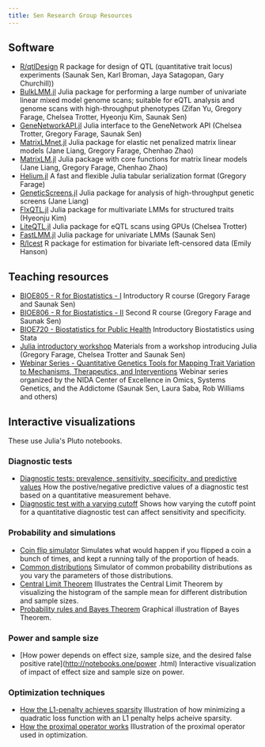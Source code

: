 ```yaml
---
title: Sen Research Group Resources
---
```


## Software
- [R/qtlDesign](https://r-forge.r-project.org/R/?group_id=52) R
  package for design of QTL (quantitative trait locus) experiments
  (Saunak Sen, Karl Broman, Jaya Satagopan, Gary Churchill))
- [BulkLMM.jl](https://github.com/senresearch/BulkLMM.jl) Julia
  package for performing a large number of univariate linear mixed
  model genome scans; suitable for eQTL analysis and genome scans with
  high-throughput phenotypes (Zifan Yu, Gregory Farage, Chelsea
  Trotter, Hyeonju Kim, Saunak Sen)
- [GeneNetworkAPI.jl](https://github.com/senresearch/GeneNetworkAPI.jl)
  Julia interface to the GeneNetwork API (Chelsea Trotter, Gregory
  Farage, Saunak Sen)
- [MatrixLMnet.jl](https://github.com/senresearch/MatrixLMnet.jl)
  Julia package for elastic net penalized matrix linear models (Jane Liang,
  Gregory Farage, Chenhao Zhao)
- [MatrixLM.jl](https://github.com/senresearch/MatrixLM.jl) Julia
  package with core functions for matrix linear models (Jane Liang,
  Gregory Farage, Chenhao Zhao)
- [Helium.jl](https://github.com/senresearch/Helium.jl) A fast and
  flexible Julia tabular serialization format (Gregory Farage)
- [GeneticScreens.jl](https://github.com/senresearch/GeneticScreens.jl)
  Julia package for analysis of high-throughput genetic screens (Jane
  Liang)
- [FlxQTL.jl](https://github.com/senresearch/FlxQTL.jl) Julia package for
  multivariate LMMs for structured traits (Hyeonju Kim)
- [LiteQTL.jl](https://github.com/senresearch/LiteQTL.jl) Julia package
  for eQTL scans using GPUs (Chelsea Trotter)
- [FastLMM.jl](https://github.com/sens/FastLMM.jl) Julia package for
  univariate LMMs (Saunak Sen)
- [R/lcest](https://github.com/senresearch/lcest) R package for
  estimation for bivariate left-censored data (Emily Hanson)

## Teaching resources
- [BIOE805 - R for Biostatistics - I](https://senresearch.github.io/bioe805)
  Introductory R course (Gregory Farage and Saunak Sen)
- [BIOE806 - R for Biostatistics - II](https://senresearch.github.io/bioe806)
  Second R course (Gregory Farage and Saunak Sen)
- [BIOE720 - Biostatistics for Public
  Health](https://senresearch.github.io/bioe720) Introductory
  Biostatistics using Stata
- [Julia introductory
  workshop](https://github.com/senresearch/julia-intro-docs) Materials
  from a workshop introducing Julia (Gregory Farage, Chelsea Trotter
  and Saunak Sen)
- [Webinar Series - Quantitative Genetics Tools for Mapping Trait
  Variation to Mechanisms, Therapeutics, and
  Interventions](https://opar.io/training/osga-webinar-series-2020.html)
  Webinar series organized by the NIDA Center of Excellence in Omics,
  Systems Genetics, and the Addictome (Saunak Sen, Laura Saba, Rob
  Williams and others)

## Interactive visualizations

These use Julia's Pluto notebooks.

### Diagnostic tests

- [Diagnostic tests: prevalence, sensitivity, specificity, and
   predictive values](http://notebooks.one/disease-testing.html) How
   the postive/negative predictive values of a diagnostic test based
   on a quantitative measurement behave.
- [Diagnostic test with a varying
  cutoff](http://notebooks.one/roc.html) Shows how varying the cutoff
  point for a quantitative diagnostic test can affect sensitivity and
  specificity.

### Probability and simulations

- [Coin flip simulator](http://notebooks.one/flips.html) Simulates
   what would happen if you flipped a coin a bunch of times, and kept
   a running tally of the proportion of heads.
- [Common distributions](http://notebooks.one/distributions.html)
   Simulator of common probability distributions as you vary the
   parameters of those distributions.
- [Central Limit Theorem](http://notebooks.one/clt.html) Illustrates
  the Central Limit Theorem by visualizing the histogram of the sample
  mean for different distribution and sample sizes.
- [Probability rules and Bayes
  Theorem](http://notebooks.one/bayes.html) Graphical illustration of
  Bayes Theorem.

### Power and sample size

- [How power depends on effect size, sample size, and the desired
false positive rate](http://notebooks.one/power .html) Interactive
visualization of impact of effect size and sample size on power.

### Optimization techniques

- [How the L1-penalty achieves
  sparsity](http://notebooks.one/L1-penalty.html) Illustration of how
  minimizing a quadratic loss function with an L1 penalty helps
  acheive sparsity.
- [How the proximal operator works](http://notebooks.one/prox.html)
  Illustration of the proximal operator used in optimization.
  
